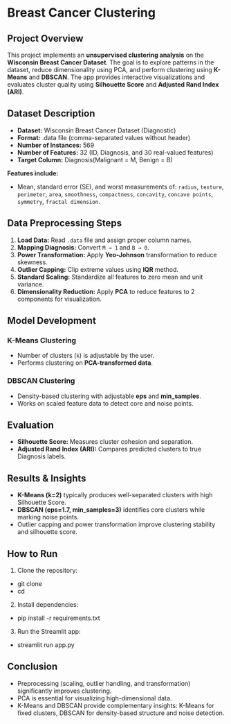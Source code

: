 # Breast Cancer Clustering 

## Project Overview
This project implements an **unsupervised clustering analysis** on the **Wisconsin Breast Cancer Dataset**. The goal is to explore patterns in the dataset, reduce dimensionality using PCA, and perform clustering using **K-Means** and **DBSCAN**. The app provides interactive visualizations and evaluates cluster quality using **Silhouette Score** and **Adjusted Rand Index (ARI)**.

## Dataset Description
* **Dataset:** Wisconsin Breast Cancer Dataset (Diagnostic)
* **Format:** .data file (comma-separated values without header)
* **Number of Instances:** 569
* **Number of Features:** 32 (ID, Diagnosis, and 30 real-valued features)
* **Target Column:** Diagnosis(Malignant = M, Benign = B)

**Features include:**

* Mean, standard error (SE), and worst measurements of:
  `radius`, `texture`, `perimeter`, `area`, `smoothness`, `compactness`, `concavity`, `concave points`, `symmetry`, `fractal dimension`.

## Data Preprocessing Steps
1. **Load Data:** Read `.data` file and assign proper column names.
2. **Mapping Diagnosis:** Convert `M → 1` and `B → 0`.
3. **Power Transformation:** Apply **Yeo-Johnson** transformation to reduce skewness.
4. **Outlier Capping:** Clip extreme values using **IQR** method.
5. **Standard Scaling:** Standardize all features to zero mean and unit variance.
6. **Dimensionality Reduction:** Apply **PCA** to reduce features to 2 components for visualization.

## Model Development

### K-Means Clustering
* Number of clusters (`k`) is adjustable by the user.
* Performs clustering on **PCA-transformed data**.

### DBSCAN Clustering
* Density-based clustering with adjustable **eps** and **min_samples**.
* Works on scaled feature data to detect core and noise points.

## Evaluation
* **Silhouette Score:** Measures cluster cohesion and separation.
* **Adjusted Rand Index (ARI):** Compares predicted clusters to true Diagnosis labels.

## Results & Insights
* **K-Means (k=2)** typically produces well-separated clusters with high Silhouette Score.
* **DBSCAN (eps=1.7, min_samples=3)** identifies core clusters while marking noise points.
* Outlier capping and power transformation improve clustering stability and silhouette score.

## How to Run
1. Clone the repository:
- git clone <repo>
- cd <repo>
2. Install dependencies:
- pip install -r requirements.txt
3. Run the Streamlit app:
- streamlit run app.py

## Conclusion
* Preprocessing (scaling, outlier handling, and transformation) significantly improves clustering.
* PCA is essential for visualizing high-dimensional data.
* K-Means and DBSCAN provide complementary insights: K-Means for fixed clusters, DBSCAN for density-based structure and noise detection.
